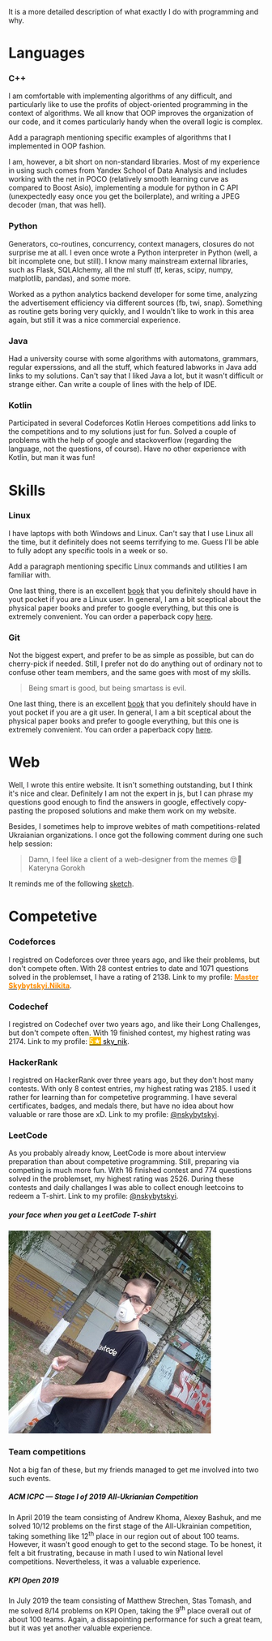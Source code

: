 <script>
    document.title = "The code I write";
</script>

<p class="mt-3">
    It is a more detailed description of what exactly I do with programming and why.
</p>

<h1>
    Languages
</h1>

<h3>
    C++
</h3>

<p>
    I am comfortable with implementing algorithms of any difficult, and particularly like to use the profits of object-oriented programming in the context of algorithms.  We all know that OOP improves the organization of our code, and it comes particularly handy when the overall logic is complex.
</p>

<p class="text-warning">
    Add a paragraph mentioning specific examples of algorithms that I implemented in OOP fashion.
</p>

<p>
    I am, however, a bit short on non-standard libraries.  Most of my experience in using such comes from Yandex School of Data Analysis and includes working with the net in POCO (relatively smooth learning curve as compared to Boost Asio), implementing a module for python in C API (unexpectedly easy once you get the boilerplate), and writing a JPEG decoder (man, that was hell).
</p>

<h3>
    Python
</h3>

<p>
    Generators, co-routines, concurrency, context managers, closures do not surprise me at all.  I even once wrote a Python interpreter in Python (well, a bit incomplete one, but still).  I know many mainstream external libraries, such as Flask, SQLAlchemy, all the ml stuff (tf, keras, scipy, numpy, matplotlib, pandas), and some more.
</p>

<p>
    Worked as a python analytics backend developer for some time, analyzing the advertisement efficiency via different sources (fb, twi, snap).  Something as routine gets boring very quickly, and I wouldn't like to work in this area again, but still it was a nice commercial experience.
</p>

<h3>
    Java
</h3>

<p>
    Had a university course with some algorithms with automatons, grammars, regular experssions, and all the stuff, which featured labworks in Java <span class="text-warning">add links to my solutions</span>.  Can't say that I liked Java a lot, but it wasn't difficult or strange either.  Can write a couple of lines with the help of IDE.
</p>

<h3>
    Kotlin
</h3>

<p>
    Participated in several Codeforces Kotlin Heroes competitions <span class="text-warning">add links to the competitions and to my solutions</span> just for fun.  Solved a couple of problems with the help of google and stackoverflow (regarding the language, not the questions, of course).  Have no other experience with Kotlin, but man it was fun! 
</p>

<h1>
    Skills
</h1>

<h3>
    Linux
</h3>

<p>
    I have laptops with both Windows and Linux.  Can't say that I use Linux all the time, but it definitely does not seems terrifying to me.  Guess I'll be able to fully adopt any specific tools in a week or so.
</p>

<p class="text-warning">
    Add a paragraph mentioning specific Linux commands and utilities I am familiar with.
</p>

<p>
    One last thing, there is an excellent <a href="assets/books/linux-pocket-guide.pdf">book</a> that you definitely should have in yout pocket if you are a Linux user.  In general, I am a bit sceptical about the physical paper books and prefer to google everything, but this one is extremely convenient.  You can order a paperback copy <a href="https://www.amazon.com/Linux-Pocket-Guide-Essential-Commands-dp-1491927577/dp/1491927577">here</a>.
</p>

<h3>
    Git
</h3>

<p>
    Not the biggest expert, and prefer to be as simple as possible, but can do cherry-pick if needed.  Still, I prefer not do do anything out of ordinary not to confuse other team members, and the same goes with most of my skills.
</p>

<blockquote>
    Being smart is good, but being smartass is evil.
</blockquote>

<p>
    One last thing, there is an excellent <a href="assets/books/git-pocket-guide.pdf">book</a> that you definitely should have in yout pocket if you are a git user.  In general, I am a bit sceptical about the physical paper books and prefer to google everything, but this one is extremely convenient.  You can order a paperback copy <a href="https://www.amazon.com/Git-Pocket-Guide-Working-Introduction/dp/1449325866">here</a>.
</p>

<h1>
    Web
</h1>

<p>
    Well, I wrote this entire website.  It isn't something outstanding, but I think it's nice and clear.  Definitely I am not the expert in js, but I can phrase my questions good enough to find the answers in google, effectively copy-pasting the proposed solutions and make them work on my website.
</p>

<p>
    Besides, I sometimes help to improve webites of math competitions-related Ukraianian organizations.  I once got the following comment during one such help session:
</p>

<blockquote>
    Damn, I feel like a client of a web-designer from the memes 😒🤣
    <footer>
        Kateryna Gorokh
    </footer>
</blockquote>

<p>
    It reminds me of the following <a href="https://www.youtube.com/watch?v=BKorP55Aqvg">sketch</a>.
</p>

<h1>
    Competetive
</h1>

<h3>
    Codeforces
</h3>

<p>
    I registred on Codeforces over three years ago, and like their problems, but don't compete often.  With 28 contest entries to date and 1071 questions solved in the problemset, I have a rating of 2138.  Link to my profile: <a href="https://codeforces.com/profile/Skybytskyi.Nikita" style="color:black;"><b><span style="color:#ff8c00">Master Skybytskyi.Nikita</span></b></a>.
</p>

<h3>
    Codechef
</h3>

<p>
    I registred on Codechef over two years ago, and like their Long Challenges, but don't compete often.  With 19 finished contest, my highest rating was 2174.  Link to my profile: <a href="https://www.codechef.com/users/sky_nik" style="color:black;"><span style="color:white;background-color:#ffbf00">5&starf;</span> sky_nik</a>.
</p>

<h3>
    HackerRank
</h3>

<p>
    I registred on HackerRank over three years ago, but they don't host many contests.  With only 8 contest entries, my highest rating was 2185.  I used it rather for learning than for competetive programming.  I have several certificates, badges, and medals there, but have no idea about how valuable or rare those are xD.  Link to my profile: <a href="https://www.hackerrank.com/nskybytskyi">@nskybytskyi</a>.
</p>

<h3>
    LeetCode
</h3>

<p>
    As you probably already know, LeetCode is more about interview preparation than about competetive programming.  Still, preparing via competing is much more fun.  With 16 finished contest and 774 questions solved in the problemset, my highest rating was 2526.  During these contests and daily challanges I was able to collect enough leetcoins to redeem a T-shirt.  Link to my profile: <a href="https://leetcode.com/nskybytskyi/">@nskybytskyi</a>.
</p>

<div class="row">
    <div class="col-12 text-center">
        <h5>your face when you get a LeetCode T-shirt</h5>
        <img src="./assets/leetcode.jpg" alt="leetcode-shirt" class="rounded-circle img-fluid" data-holder-rendered="true">
    </div>
</div>

<h3>
    Team competitions
</h3>

<p>
    Not a big fan of these, but my friends managed to get me involved into two such events.
</p>

<h5>
    ACM ICPC &mdash; Stage I of 2019 All-Ukrianian Competition
</h5>

<p>
    In April 2019 the team consisting of Andrew Khoma, Alexey Bashuk, and me solved 10/12 problems on the first stage of the All-Ukrainian competition, taking something like 12<sup>th</sup> place in our region out of about 100 teams.  However, it wasn't good enough to get to the second stage.  To be honest, it felt a bit frustrating, because in math I used to win National level competitions.  Nevertheless, it was a valuable experience.
</p>

<h5>
    KPI Open 2019
</h5>

<p>
    In July 2019 the team consisting of Matthew Strechen, Stas Tomash, and me solved 8/14 problems on KPI Open, taking the 9<sup>th</sup> place overall out of about 100 teams.  Again, a dissapointing performance for such a great team, but it was yet another valuable experience.
</p>
